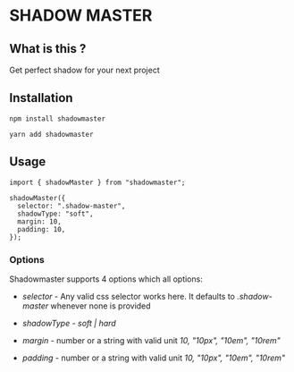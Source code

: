 # SHADOW MASTER

## What is this ?

Get perfect shadow for your next project

## Installation

`npm install shadowmaster`

`yarn add shadowmaster`

## Usage

```
import { shadowMaster } from "shadowmaster";

shadowMaster({
  selector: ".shadow-master",
  shadowType: "soft",
  margin: 10,
  padding: 10,
});

```

### Options

Shadowmaster supports 4 options which all options:

- _selector_ - Any valid css selector works here. It defaults to _.shadow-master_ whenever none is provided

- _shadowType_ - _soft | hard_

- _margin_ - number or a string with valid unit _10, "10px", "10em", "10rem"_

- _padding_ - number or a string with valid unit _10, "10px", "10em", "10rem"_
